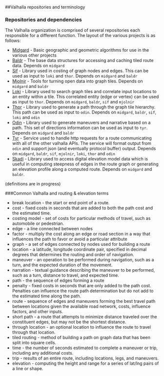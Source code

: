 ##Valhalla repositories and terminology

### Repositories and dependencies

The Valhalla organization is comprised of several repositories each responsible for a different function. The layout of the various projects is as follows:

- [Midgard](https://github.com/valhalla/midgard) - Basic geographic and geometric algorithms for use in the various other projects
- [Baldr](https://github.com/valhalla/baldr) - The base data structures for accessing and caching tiled route data. Depends on `midgard`
- [Sif](https://github.com/valhalla/sif) - Library used in costing of graph nodes and edges. This can be used as input to `loki` and `thor`. Depends on `midgard` and `baldr`
- [Mjolnir](https://github.com/valhalla/mjolnir) - Tools for turning open data into graph tiles. Depends on `midgard` and `baldr`
- [Loki](https://github.com/valhalla/loki) - Library used to search graph tiles and correlate input locations to an entity within a tile. This correlated entity (edge or vertex) can be used as input to `thor`. Depends on `midgard`, `baldr`, `sif` and `mjolnir`
- [Thor](https://github.com/valhalla/thor) - Library used to generate a path through the graph tile hierarchy. This path can be used as input to `odin`. Depends on `midgard`, `baldr`, `sif`, `loki` and `odin`
- [Odin](https://github.com/valhalla/odin) - Library used to generate maneuvers and narrative based on a path. This set of directions information can be used as input to `tyr`. Depends on `midgard` and `baldr`
- [Tyr](https://github.com/valhalla/tyr) - Service used to handle http requests for a route communicating with all of the other valhalla APIs. The service will format output from `odin` and support json (and eventually protocol buffer) output. Depends on `midgard`, `baldr`, `sif`, `mjolnir`, `loki`, `thor` and `odin`
- [Skadi](https://github.com/valhalla/skadi) - Library used to access digital elevation model data which is useful in computing steepness of edges in the route graph or generating an elevation profile along a computed route.  Depends on `midgard` and `baldr`.

(definitions are in progress)

###Common Valhalla and routing & elevation terms
* break location - the start or end point of a route.
* cost - fixed costs in seconds that are added to both the path cost and the estimated time.
* costing model - set of costs for particular methods of travel, such as automobile or pedestrian.
* edge - a line connected between nodes
* factor - multiply the cost along an edge or road section in a way that influences the path to favor or avoid a particular attribute
* graph - a set of edges connected by nodes used for building a route
* location - a latitude, longitude coordinate pair, specified in decimal degrees that determines the routing and order of navigation.
* maneuver - an operation to be performed during navigation, such as a turn, and the expected duration of the movement.
* narration - textual guidance describing the maneuver to be performed, such as a turn, distance to travel, and expected time.
* path - the sequence of edges forming a route
* penalty - fixed costs in seconds that are only added to the path cost. Penalties can influence the route path determination but do not add to the estimated time along the path.
* route - sequence of edges and maneuvers forming the best travel path between locations given the available road network, costs, influence factors, and other inputs.
* short path - a route that attempts to minimize distance traveled over the constituent edges, but may not be the shortest distance.
* through location - an optional location to influence the route to travel through that location.
* tiled routing - method of building a path on graph data that has been split into square cells.
* time - the number of seconds estimated to complete a maneuver or trip, including any additional costs.
* trip - results of an entire route, including locations, legs, and maneuvers.
* elevation - computing the height and range for a series of lat/lng pairs of a line or shape.

